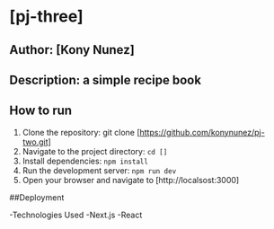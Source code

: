 # [pj-three]

## Author:  [Kony Nunez]

## Description:  a simple recipe book

## How to run



1. Clone the repository:  git clone [https://github.com/konynunez/pj-two.git]
2. Navigate to the project directory: `cd []`
3. Install dependencies: `npm install`
4. Run the development server: `npm run dev`
5. Open your browser and navigate to [http://localsost:3000]



##Deployment



-Technologies Used
-Next.js
-React

